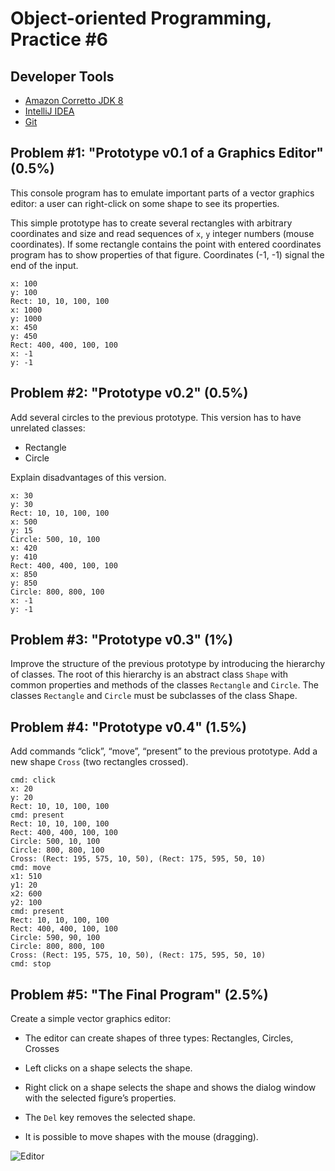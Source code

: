 Object-oriented Programming, Practice #6
========================================

## Developer Tools

* [Amazon Corretto JDK 8](https://aws.amazon.com/corretto)
* [IntelliJ IDEA](https://www.jetbrains.com/idea/download)
* [Git](https://git-scm.com)

## Problem #1: "Prototype v0.1 of a Graphics Editor" (0.5%)

This console program has to emulate important parts of a vector graphics editor:
a user can right-click on some shape to see its properties.

This simple prototype has to create several rectangles with arbitrary coordinates
and size and read sequences of `x`, `y` integer numbers (mouse coordinates). If some
rectangle contains the point with entered coordinates program has to show
properties of that figure. Coordinates (-1, -1) signal the end of the input.

```
x: 100
y: 100
Rect: 10, 10, 100, 100
x: 1000
y: 1000
x: 450
y: 450
Rect: 400, 400, 100, 100
x: -1
y: -1
```

## Problem #2: "Prototype v0.2" (0.5%)

Add several circles to the previous prototype. This version has to have unrelated
classes:

* Rectangle
* Circle

Explain disadvantages of this version.

```
x: 30
y: 30
Rect: 10, 10, 100, 100
x: 500
y: 15
Circle: 500, 10, 100
x: 420
y: 410
Rect: 400, 400, 100, 100
x: 850
y: 850
Circle: 800, 800, 100
x: -1
y: -1
```

## Problem #3: "Prototype v0.3" (1%)

Improve the structure of the previous prototype by introducing the hierarchy of classes.
The root of this hierarchy is an abstract class `Shape` with common properties and methods of
the classes `Rectangle` and `Circle`. The classes `Rectangle` and `Circle` must be subclasses of the
class Shape.

## Problem #4: "Prototype v0.4" (1.5%)

Add commands “click”, “move”, “present” to the previous prototype. Add a new shape
`Cross` (two rectangles crossed).

```
cmd: click
x: 20
y: 20
Rect: 10, 10, 100, 100
cmd: present
Rect: 10, 10, 100, 100
Rect: 400, 400, 100, 100
Circle: 500, 10, 100
Circle: 800, 800, 100
Cross: (Rect: 195, 575, 10, 50), (Rect: 175, 595, 50, 10)
cmd: move
x1: 510
y1: 20
x2: 600
y2: 100
cmd: present
Rect: 10, 10, 100, 100
Rect: 400, 400, 100, 100
Circle: 590, 90, 100
Circle: 800, 800, 100
Cross: (Rect: 195, 575, 10, 50), (Rect: 175, 595, 50, 10)
cmd: stop
```

## Problem #5: "The Final Program" (2.5%)

Create a simple vector graphics editor:

* The editor can create shapes of three types: Rectangles, Circles, Crosses
* Left clicks on a shape selects the shape.

* Right click on a shape selects the shape and shows the dialog window with the selected figure’s properties.
* The `Del` key removes the selected shape.
* It is possible to move shapes with the mouse (dragging).

![Editor](https://i.imgur.com/ctRNEMU.png)
